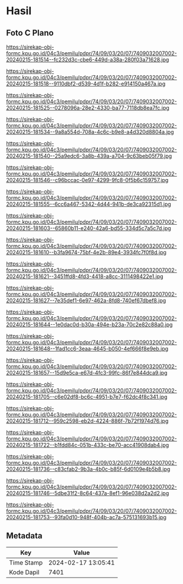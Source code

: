 # Hasil

## Foto C Plano

https://sirekap-obj-formc.kpu.go.id/04c3/pemilu/pdpr/74/09/03/20/07/7409032007002-20240215-181514--fc232d3c-cbe6-449d-a38a-280f03a71628.jpg

https://sirekap-obj-formc.kpu.go.id/04c3/pemilu/pdpr/74/09/03/20/07/7409032007002-20240215-181518--9110dbf2-d539-4d1f-b282-e914150a467a.jpg

https://sirekap-obj-formc.kpu.go.id/04c3/pemilu/pdpr/74/09/03/20/07/7409032007002-20240215-181525--0278096a-28e2-4330-ba77-7118db8ea7fc.jpg

https://sirekap-obj-formc.kpu.go.id/04c3/pemilu/pdpr/74/09/03/20/07/7409032007002-20240215-181534--9a8a554d-708a-4c6c-b9e8-a4d320d8804a.jpg

https://sirekap-obj-formc.kpu.go.id/04c3/pemilu/pdpr/74/09/03/20/07/7409032007002-20240215-181540--25a9edc6-3a8b-439a-a704-9c63beb05f79.jpg

https://sirekap-obj-formc.kpu.go.id/04c3/pemilu/pdpr/74/09/03/20/07/7409032007002-20240215-181546--c96bccac-0e97-4299-9fc8-0f5b6c159757.jpg

https://sirekap-obj-formc.kpu.go.id/04c3/pemilu/pdpr/74/09/03/20/07/7409032007002-20240215-181555--6cc6a467-5342-4d44-941b-de3ca92315d1.jpg

https://sirekap-obj-formc.kpu.go.id/04c3/pemilu/pdpr/74/09/03/20/07/7409032007002-20240215-181603--65860b11-e240-42a6-bd55-334d5c7a5c7d.jpg

https://sirekap-obj-formc.kpu.go.id/04c3/pemilu/pdpr/74/09/03/20/07/7409032007002-20240215-181610--b3fa9674-75bf-4e2b-89e4-3934fc7f0f8d.jpg

https://sirekap-obj-formc.kpu.go.id/04c3/pemilu/pdpr/74/09/03/20/07/7409032007002-20240215-181621--3451ffd8-4fd3-4418-a8cc-3111498422e1.jpg

https://sirekap-obj-formc.kpu.go.id/04c3/pemilu/pdpr/74/09/03/20/07/7409032007002-20240215-181627--7e35def1-6e97-462a-8fd8-740ef67dbef8.jpg

https://sirekap-obj-formc.kpu.go.id/04c3/pemilu/pdpr/74/09/03/20/07/7409032007002-20240215-181644--1e0dac0d-b30a-494e-b23a-70c2e82c88a0.jpg

https://sirekap-obj-formc.kpu.go.id/04c3/pemilu/pdpr/74/09/03/20/07/7409032007002-20240215-181648--1fad1cc6-3eaa-4645-b050-4ef666f8e9eb.jpg

https://sirekap-obj-formc.kpu.go.id/04c3/pemilu/pdpr/74/09/03/20/07/7409032007002-20240215-181657--15d9e5ca-e67d-4fc3-99fc-86f7e844dca9.jpg

https://sirekap-obj-formc.kpu.go.id/04c3/pemilu/pdpr/74/09/03/20/07/7409032007002-20240215-181705--c6e02df8-bc6c-4951-b7e7-f62dc4f8c341.jpg

https://sirekap-obj-formc.kpu.go.id/04c3/pemilu/pdpr/74/09/03/20/07/7409032007002-20240215-181712--959c2598-eb2d-4224-886f-7b72f1974d76.jpg

https://sirekap-obj-formc.kpu.go.id/04c3/pemilu/pdpr/74/09/03/20/07/7409032007002-20240215-181722--b1fdd84c-051b-433c-be70-acc41908dab4.jpg

https://sirekap-obj-formc.kpu.go.id/04c3/pemilu/pdpr/74/09/03/20/07/7409032007002-20240215-181736--c83cfab2-9b3a-4b0c-b85f-6d0109e4b5b8.jpg

https://sirekap-obj-formc.kpu.go.id/04c3/pemilu/pdpr/74/09/03/20/07/7409032007002-20240215-181746--5dbe31f2-8c64-437a-8ef1-96e038d2a2d2.jpg

https://sirekap-obj-formc.kpu.go.id/04c3/pemilu/pdpr/74/09/03/20/07/7409032007002-20240215-181753--93fa0d10-948f-404b-ac7a-575131693b15.jpg


## Metadata

| Key        | Value               |
| ---------- | ------------------- |
| Time Stamp | 2024-02-17 13:05:41 |
| Kode Dapil | 7401                |



